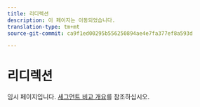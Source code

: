 ```yaml
---
title: 리디렉션
description: 이 페이지는 이동되었습니다.
translation-type: tm+mt
source-git-commit: ca9f1ed00295b556250894ae4e7fa377ef8a593d

---
```



# 리디렉션

임시 페이지입니다. [세그먼트 비교 개요](segment-comparison.md)를 참조하십시오.

